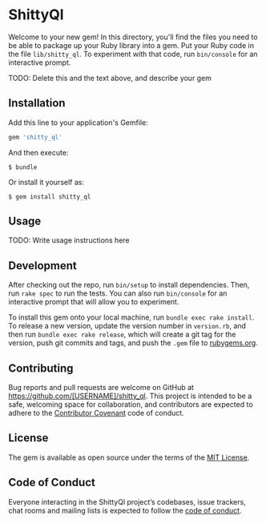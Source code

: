 # ShittyQl

Welcome to your new gem! In this directory, you'll find the files you need to be able to package up your Ruby library into a gem. Put your Ruby code in the file `lib/shitty_ql`. To experiment with that code, run `bin/console` for an interactive prompt.

TODO: Delete this and the text above, and describe your gem

## Installation

Add this line to your application's Gemfile:

```ruby
gem 'shitty_ql'
```

And then execute:

    $ bundle

Or install it yourself as:

    $ gem install shitty_ql

## Usage

TODO: Write usage instructions here

## Development

After checking out the repo, run `bin/setup` to install dependencies. Then, run `rake spec` to run the tests. You can also run `bin/console` for an interactive prompt that will allow you to experiment.

To install this gem onto your local machine, run `bundle exec rake install`. To release a new version, update the version number in `version.rb`, and then run `bundle exec rake release`, which will create a git tag for the version, push git commits and tags, and push the `.gem` file to [rubygems.org](https://rubygems.org).

## Contributing

Bug reports and pull requests are welcome on GitHub at https://github.com/[USERNAME]/shitty_ql. This project is intended to be a safe, welcoming space for collaboration, and contributors are expected to adhere to the [Contributor Covenant](http://contributor-covenant.org) code of conduct.

## License

The gem is available as open source under the terms of the [MIT License](https://opensource.org/licenses/MIT).

## Code of Conduct

Everyone interacting in the ShittyQl project’s codebases, issue trackers, chat rooms and mailing lists is expected to follow the [code of conduct](https://github.com/[USERNAME]/shitty_ql/blob/master/CODE_OF_CONDUCT.md).
